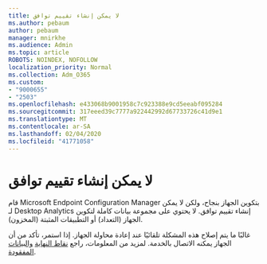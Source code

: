 ```yaml
---
title: لا يمكن إنشاء تقييم توافق
ms.author: pebaum
author: pebaum
manager: mnirkhe
ms.audience: Admin
ms.topic: article
ROBOTS: NOINDEX, NOFOLLOW
localization_priority: Normal
ms.collection: Adm_O365
ms.custom:
- "9000655"
- "2503"
ms.openlocfilehash: e433068b9001958c7c923388e9cd5eeabf095284
ms.sourcegitcommit: 317eeed39c7777a922442992d67733726c41d9e1
ms.translationtype: MT
ms.contentlocale: ar-SA
ms.lasthandoff: 02/04/2020
ms.locfileid: "41771058"
---
```

# <a name="cant-create-a-compatibility-assessment"></a>لا يمكن إنشاء تقييم توافق

قام Microsoft Endpoint Configuration Manager بتكوين الجهاز بنجاح، ولكن لا يمكن لـ Desktop Analytics إنشاء تقييم توافق. لا يحتوي على مجموعة بيانات كاملة لتكوين الجهاز (التعداد) أو التطبيقات المثبتة (المخزون).

غالبًا ما يتم إصلاح هذه المشكلة تلقائيًا عند إعادة محاولة الجهاز. إذا استمر، تأكد من أن الجهاز يمكنه الاتصال بالخدمة. لمزيد من المعلومات، راجع [نقاط النهاية](https://docs.microsoft.com/configmgr/desktop-analytics/enable-data-sharing#endpoints) [والبيانات المفقودة](https://docs.microsoft.com/configmgr/desktop-analytics/monitor-connection-health#missing-data).
